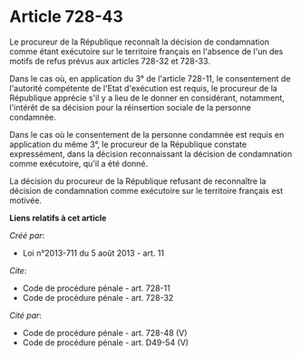 # Article 728-43

Le procureur de la République reconnaît la décision de condamnation comme étant exécutoire sur le territoire français en
l'absence de l'un des motifs de refus prévus aux articles 728-32 et 728-33. 

Dans le cas où, en application du 3° de l'article 728-11, le consentement de l'autorité compétente de l'Etat d'exécution est
requis, le procureur de la République apprécie s'il y a lieu de le donner en considérant, notamment, l'intérêt de sa décision
pour la réinsertion sociale de la personne condamnée. 

Dans le cas où le consentement de la personne condamnée est requis en application du même 3°, le procureur de la République
constate expressément, dans la décision reconnaissant la décision de condamnation comme exécutoire, qu'il a été donné. 

La décision du procureur de la République refusant de reconnaître la décision de condamnation comme exécutoire sur le
territoire français est motivée.

**Liens relatifs à cet article**

_Créé par_:

  - Loi n°2013-711 du 5 août 2013 - art. 11

_Cite_:

  - Code de procédure pénale - art. 728-11
  - Code de procédure pénale - art. 728-32

_Cité par_:

  - Code de procédure pénale - art. 728-48 (V)
  - Code de procédure pénale - art. D49-54 (V)

